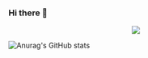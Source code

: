 ### Hi there 👋

<div align="center"> <img src="https://metrics.lecoq.io/sun0225SUN?template=classic&config.timezone=Asia%2FShanghai"> </div>

![Anurag's GitHub stats](https://github-readme-stats.vercel.app/api?username=XBZZS&show_icons=true&theme=radical)

<!--
**XBZZS/XBZZS** is a ✨ _special_ ✨ repository because its `README.md` (this file) appears on your GitHub profile.

Here are some ideas to get you started:

- 🔭 I’m currently working on ...
- 🌱 I’m currently learning ...
- 👯 I’m looking to collaborate on ...
- 🤔 I’m looking for help with ...
- 💬 Ask me about ...
- 📫 How to reach me: ...
- 😄 Pronouns: ...
- ⚡ Fun fact: ...
-->
